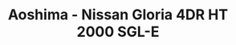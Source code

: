 ---
layout: product
title: "Aoshima - Nissan Gloria 4DR HT 2000 SGL-E"
price: "TBA" 
desc: "N/A"
img_path: "/assets/img/AO42779.jpg"
brand: "N/A"
available: false
special_offer: false
new: false
soon: false
cat: "010000"
subcat: "013700"
subsubcat: "0N/A"
sifra: "AO42779"
popular: false
---